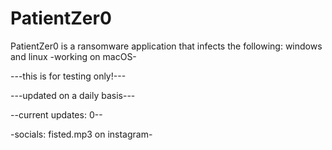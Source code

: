 # PatientZer0
PatientZer0 is a ransomware application that infects the following: windows and linux -working on macOS-


---this is for testing only!---


---updated on a daily basis---

--current updates: 0--

-socials: fisted.mp3 on instagram-
